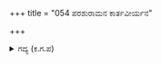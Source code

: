 +++
title = "054 ಪರಶುರಾಮನ ಕಾರ್ತವೀರ್ಯನ"

+++

<details><summary>ಗದ್ಯ (ಕ.ಗ.ಪ) </summary>

54. ದೇವತೆಗಳು ಅರ್ಜುನನ್ನು 'ವೀರ ಅರ್ಜುನನೇ ನೀನು ಪರಶುರಾಮ, ಕಾರ್ತಎಲ್ಲ, ಶ್ರೇಷ್ಠನಾದ ದಿಲೀಪ, ದುಂದುಮರ, ಭರತ, ದಶರಥ, ನಹುಷ, ನಳ, ರಾಘು, ಲಕ್ಷಣರಗೊಂಡ ಸಮಾನರಷ್ಟೇ ಅಲ್ಲ, ಒಂದು ಕೈ ಹೆಚ್ಚು ಹೀಗಿರುವಾಗ ಇವನಿಗೆ ಉಳಿದ ದೊರೆಗಳು ಯಾವ ಲೆಕ್ಕ' ಎಂದೂ ಹೊಗಳಿದರು.
</details>
